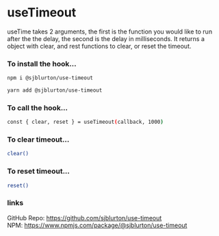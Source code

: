 # useTimeout

useTime takes 2 arguments, the first is the function you would like to run after the the delay, the second is the delay in milliseconds. It returns a object with clear, and rest functions to clear, or reset the timeout.

### **To install the hook...**

```bash
npm i @sjblurton/use-timeout

yarn add @sjblurton/use-timeout
```

### **To call the hook...**

```bash
const { clear, reset } = useTimeout(callback, 1000)
```

### **To clear timeout...**

```bash
clear()
```

### **To reset timeout...**

```bash
reset()
```

### **links**

GitHub Repo:
https://github.com/sjblurton/use-timeout
<br/>
NPM:
https://www.npmjs.com/package/@sjblurton/use-timeout
